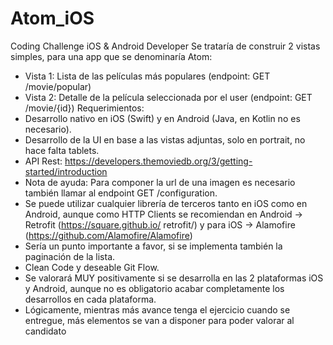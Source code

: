 # Atom_iOS

Coding Challenge iOS & Android Developer 
Se trataría de construir 2 vistas simples, para una app que se denominaría Atom:
- Vista 1: Lista de las películas más populares (endpoint: GET /movie/popular)
- Vista 2: Detalle de la película seleccionada por el user (endpoint: GET /movie/{id})
Requerimientos:
- Desarrollo nativo en iOS (Swift) y en Android (Java, en Kotlin no es necesario).
- Desarrollo de la UI en base a las vistas adjuntas, solo en portrait, no hace falta tablets.
- API Rest: https://developers.themoviedb.org/3/getting-started/introduction
- Nota de ayuda: Para componer la url de una imagen es necesario también llamar al
endpoint GET /configuration.
- Se puede utilizar cualquier librería de terceros tanto en iOS como en Android, aunque
como HTTP Clients se recomiendan en Android -> Retrofit (https://square.github.io/
retrofit/) y para iOS -> Alamofire (https://github.com/Alamofire/Alamofire)
- Sería un punto importante a favor, si se implementa también la paginación de la lista.
- Clean Code y deseable Git Flow.
- Se valorará MUY positivamente si se desarrolla en las 2 plataformas iOS y Android,
aunque no es obligatorio acabar completamente los desarrollos en cada plataforma.
- Lógicamente, mientras más avance tenga el ejercicio cuando se entregue, más
elementos se van a disponer para poder valorar al candidato
